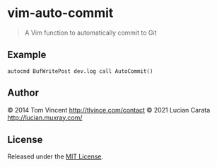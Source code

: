 # vim-auto-commit

> A Vim function to automatically commit to Git

## Example

```vim
autocmd BufWritePost dev.log call AutoCommit()
```

## Author

© 2014 Tom Vincent <http://tlvince.com/contact>
© 2021 Lucian Carata <http://lucian.muxray.com/>

## License

Released under the [MIT License](http://tlvince.mit-license.org).
